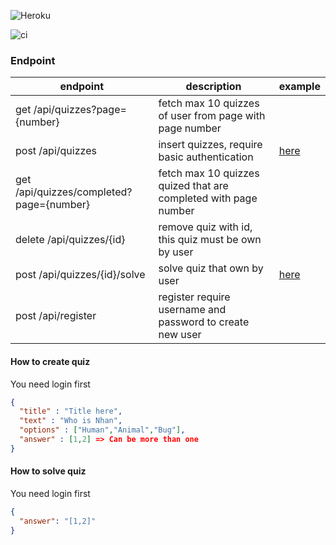 ![Heroku](https://heroku-badge.herokuapp.com/?app=sheltered-harbor-58480)

![ci](https://github.com/nhannht/web-quizz-angular-backend/actions/workflows/maven.yml/badge.svg)
### Endpoint
|endpoint|description|example|
|---|---|---|
|get /api/quizzes?page={number}|fetch max 10 quizzes of user from page with page number|
|post /api/quizzes|insert quizzes, require basic authentication |[here](#help1)|
|get /api/quizzes/completed?page={number}|fetch max 10 quizzes quized that are completed with page number |
|delete /api/quizzes/{id}|remove quiz with id, this quiz must be own by user|
|post /api/quizzes/{id}/solve|solve quiz that own by user|[here](#help2)|
|post /api/register |register require username and password to create new user|

#### <a name="help1">How to create quiz</a>
You need login first
```json 
{
  "title" : "Title here",
  "text" : "Who is Nhan",
  "options" : ["Human","Animal","Bug"],
  "answer" : [1,2] => Can be more than one
}

```
#### <a name="help2">How to solve quiz </a>
You need login first
```json
{
  "answer": "[1,2]" 
}
```
